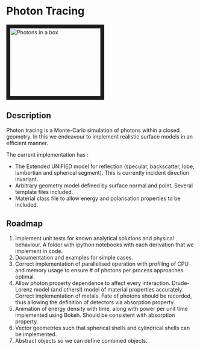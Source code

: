 Photon Tracing
==============

<a href="http://www.youtube.com/watch?feature=player_embedded&v=1KjX5eGRBPY
" target="_blank"><img src="http://img.youtube.com/vi/1KjX5eGRBPY/0.jpg" 
alt="Photons in a box" width="240" height="180" border="10" /></a>

Description
-----------
Photon tracing is a Monte-Carlo simulation of photons within a closed geometry.
In this we endeavour to implement realistic surface models in an efficient manner.

The current implementation has :

* The Extended UNIFIED model for reflection 
(specular, backscatter, lobe, lambertian and spherical segment). This is currently
incident direction invariant.
* Arbitrary geometry model defined by surface normal and point. Several template
files included.
* Material class file to allow energy and polarisation properties to be included.


Roadmap
-------

1. Implement unit tests for known analytical solutions and physical behaviour.
A folder with ipython notebooks with each derivation that we implement in code.
2. Documentation and examples for simple cases.
3. Correct implementation of parallelised operation with profiling of CPU and
memory usage to ensure # of photons per process approaches optimal.
4. Allow photon property dependence to affect every interaction. Drude-Lorenz
model (and others!) model of material properties accurately. Correct implementation
of metals. Fate of photons should be recorded, thus allowing the definition of detectors
via absorption property.
5. Animation of energy density with time, along with power per unit time implemented
using Bokeh. Should be consistent with absorption property.
6. Vector geometries such that spherical shells and cylindrical shells can be implemented.
7. Abstract objects so we can define combined objects.




